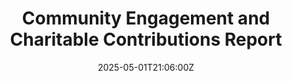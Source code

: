 ---
title: Community Engagement and Charitable Contributions Report
linkTitle: Community Engagement and Charitable Contributions Report
date: '2025-05-01T21:06:00Z'
weight: 1
description: Green Orbit Digital is committed to community engagement and charitable
  contributions through educational partnerships, local support initiatives, financial
  commitments to environmental causes, and volunteer programs, with a focus on measuring
  impact and maintaining transparency.
draft: false
ref: community-engagement-and-charitable-contributions-report
---